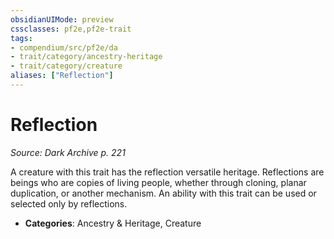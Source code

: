 ```yaml
---
obsidianUIMode: preview
cssclasses: pf2e,pf2e-trait
tags:
- compendium/src/pf2e/da
- trait/category/ancestry-heritage
- trait/category/creature
aliases: ["Reflection"]
---
```

# Reflection  
*Source: Dark Archive p. 221*  

A creature with this trait has the reflection versatile heritage. Reflections are beings who are copies of living people, whether through cloning, planar duplication, or another mechanism. An ability with this trait can be used or selected only by reflections.

- **Categories**: Ancestry & Heritage, Creature